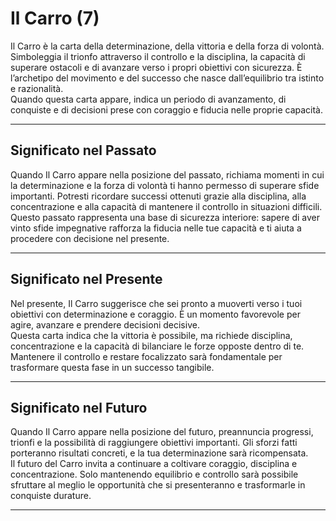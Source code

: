 # Il Carro (7)

Il Carro è la carta della determinazione, della vittoria e della forza di volontà. Simboleggia il trionfo attraverso il controllo e la disciplina, la capacità di superare ostacoli e di avanzare verso i propri obiettivi con sicurezza. È l’archetipo del movimento e del successo che nasce dall’equilibrio tra istinto e razionalità.  
Quando questa carta appare, indica un periodo di avanzamento, di conquiste e di decisioni prese con coraggio e fiducia nelle proprie capacità.

---

## Significato nel Passato  
Quando Il Carro appare nella posizione del passato, richiama momenti in cui la determinazione e la forza di volontà ti hanno permesso di superare sfide importanti. Potresti ricordare successi ottenuti grazie alla disciplina, alla concentrazione e alla capacità di mantenere il controllo in situazioni difficili.  
Questo passato rappresenta una base di sicurezza interiore: sapere di aver vinto sfide impegnative rafforza la fiducia nelle tue capacità e ti aiuta a procedere con decisione nel presente.

---

## Significato nel Presente  
Nel presente, Il Carro suggerisce che sei pronto a muoverti verso i tuoi obiettivi con determinazione e coraggio. È un momento favorevole per agire, avanzare e prendere decisioni decisive.  
Questa carta indica che la vittoria è possibile, ma richiede disciplina, concentrazione e la capacità di bilanciare le forze opposte dentro di te. Mantenere il controllo e restare focalizzato sarà fondamentale per trasformare questa fase in un successo tangibile.

---

## Significato nel Futuro  
Quando Il Carro appare nella posizione del futuro, preannuncia progressi, trionfi e la possibilità di raggiungere obiettivi importanti. Gli sforzi fatti porteranno risultati concreti, e la tua determinazione sarà ricompensata.  
Il futuro del Carro invita a continuare a coltivare coraggio, disciplina e concentrazione. Solo mantenendo equilibrio e controllo sarà possibile sfruttare al meglio le opportunità che si presenteranno e trasformarle in conquiste durature.

---
